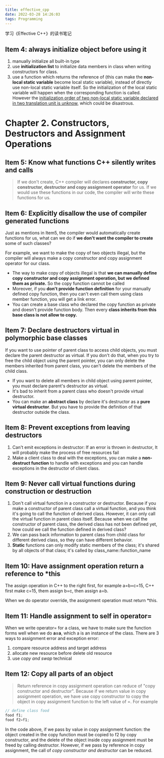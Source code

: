 ```yaml
---
title: effective_cpp
date: 2022-03-28 14:26:03
tags: Programming
---
```




学习《Effective C++》的读书笔记



<!--more-->



## Item 4: always initialize object before using it

1. manually initialize all built-in type
2. use **initialization list** to initialize data members in class when writing constructors for class.
3. use a function which returns the reference of (this can make the **non-local static variable** become local static variable), instead of directly use non-local static variable itself. So the initialization of the local static variable will happen when the corresponding function is called. However the <u>initialization order of two non-local static variable declared in two translation unit is unknow,</u> which could be disastrous.



# Chapter 2. Constructors, Destructors and Assignment Operations





## Item 5: Know what functions C++ silently writes and calls

> If we don't create, C++ compiler will declares **constructor, copy constructor, destructor and copy assignment operator** for us. If we would use these functions in our code, the compiler will write these functions for us.



## Item 6: Explicitly disallow the use of compiler generated functions

Just as mentions in Item5, the compiler would automatically create functions for us, what can we do if **we don't want the compiler to create** some of such classes? 

For example, we want to make the copy of two objects illegal, but the compiler will always make a copy constructor and copy assignment operator for our class.

- The way to make copy of objects illegal is that **we can manually define copy constructor and copy assignment operation, but we defined them as private.** So the copy function cannot be called
- Moreover, if you **don't provide function definition** for your manually defined copy function, then you can't even call them using class member function, you will get a link error.
- You can create a base class who declared the copy function as private and doesn't provide function body. Then every **class inherits from this base class is not allow to copy.**



## Item 7: Declare destructors virtual in polymorphic base classes

If you want to use pointer of parent class to access child objects, you must declare the parent destructor as virtual. If you don't do that, when you try to free the child object using the parent pointer, you can only delete the members inherited from parent class, you can't delete the members of the child class.

- If you want to delete all members in child object using parent pointer, you must declare parent's destructor as virtual.
- It's bad to inherit from a parent class who doesn't provide virtual destructor.
- You can make an **abstract class** by declare it's destructor as a **pure virtual destructor**. But you have to provide the definition of that destructor outside the class.

## Item 8: Prevent exceptions from leaving destructors

1. Can't emit exceptions in destructor: If an error is thrown in destructor, It will probably make the process of free resources fail
2. Make a client class to deal with the exceptions, you can make a **non-destruct function** to handle with exceptions and you can handle exceptions in the destructor of client class.

## Item 9: Never call virtual functions during construction or destruction

1. Don't call virtual function in a constructor or destructor. Because if you make a constructor of parent class call a virtual function, and you think it's going to call the function of derived class. However, it can only call the virtual function in parent class itself. Because when we call the constructor of parent class, the derived class has not been defined yet, how could we call the function defined in derived class?
2. We can pass back information to parent class from child class for different derived class, so they can have different behavior.
3. **Static** functions can only modify static members of the class; it's shared by all objects of that class; it's called by class_name::function_name

## Item 10: Have assignment operation return a reference to *this

The assign operation in C++ to the right first, for example a=b=c=15, C++ first make c=15, them assign b=c, then assign a=b.

When we do operator override, the assignment operation must return \*this.

## Item 11: Handle assignment to self in operator=

When we write operator= for a class, we have to make sure the function forms well when we do **a=a**, which a is an instance of the class. There are 3 ways to assignment error and exception error:

1. compare resource address and target address
2. allocate new resource before delete old resource
3. use *copy and swap* technical

## Item 12: Copy all parts of an object

> Return reference in copy assignment operation can reduce of "copy constructor and destructor". Because if we return value in copy assignment operation, we have use copy constructor to copy the object in copy assignment function to the left value of =. For example

```c++
// define class food
food f1;
food f2=f1;
```

In the code above, if we pass by value in copy assignment function: the object created in the copy function must be copied to f2 by copy constructor, and the delete of the object inside copy assignment must be freed by calling destructor. However, if we pass by reference in copy assignment, the call of *copy constructor and destructor* can be reduced.

